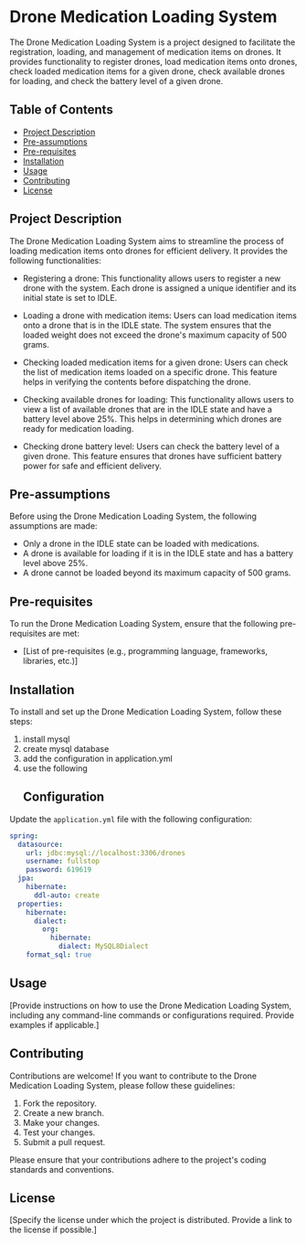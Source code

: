 # Drone Medication Loading System

The Drone Medication Loading System is a project designed to facilitate the registration, loading, and management of medication items on drones. It provides functionality to register drones, load medication items onto drones, check loaded medication items for a given drone, check available drones for loading, and check the battery level of a given drone.

## Table of Contents

- [Project Description](#project-description)
- [Pre-assumptions](#pre-assumptions)
- [Pre-requisites](#pre-requisites)
- [Installation](#installation)
- [Usage](#usage)
- [Contributing](#contributing)
- [License](#license)

## Project Description

The Drone Medication Loading System aims to streamline the process of loading medication items onto drones for efficient delivery. It provides the following functionalities:

- Registering a drone: This functionality allows users to register a new drone with the system. Each drone is assigned a unique identifier and its initial state is set to IDLE.

- Loading a drone with medication items: Users can load medication items onto a drone that is in the IDLE state. The system ensures that the loaded weight does not exceed the drone's maximum capacity of 500 grams.

- Checking loaded medication items for a given drone: Users can check the list of medication items loaded on a specific drone. This feature helps in verifying the contents before dispatching the drone.

- Checking available drones for loading: This functionality allows users to view a list of available drones that are in the IDLE state and have a battery level above 25%. This helps in determining which drones are ready for medication loading.

- Checking drone battery level: Users can check the battery level of a given drone. This feature ensures that drones have sufficient battery power for safe and efficient delivery.

## Pre-assumptions

Before using the Drone Medication Loading System, the following assumptions are made:

- Only a drone in the IDLE state can be loaded with medications.
- A drone is available for loading if it is in the IDLE state and has a battery level above 25%.
- A drone cannot be loaded beyond its maximum capacity of 500 grams.

## Pre-requisites

To run the Drone Medication Loading System, ensure that the following pre-requisites are met:

- [List of pre-requisites (e.g., programming language, frameworks, libraries, etc.)]

## Installation

To install and set up the Drone Medication Loading System, follow these steps:

1. install mysql
2. create mysql database
3. add the configuration in application.yml
4. use the following
   ## Configuration

Update the `application.yml` file with the following configuration:

```yaml
spring:
  datasource:
    url: jdbc:mysql://localhost:3306/drones
    username: fullstop
    password: 619619
  jpa:
    hibernate:
      ddl-auto: create
  properties:
    hibernate:
      dialect:
        org:
          hibernate:
            dialect: MySQL8Dialect
    format_sql: true
```

## Usage

[Provide instructions on how to use the Drone Medication Loading System, including any command-line commands or configurations required. Provide examples if applicable.]

## Contributing

Contributions are welcome! If you want to contribute to the Drone Medication Loading System, please follow these guidelines:

1. Fork the repository.
2. Create a new branch.
3. Make your changes.
4. Test your changes.
5. Submit a pull request.

Please ensure that your contributions adhere to the project's coding standards and conventions.

## License

[Specify the license under which the project is distributed. Provide a link to the license if possible.]

